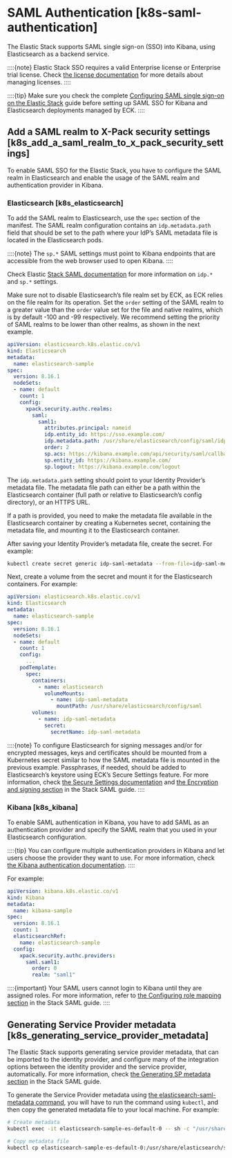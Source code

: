 # SAML Authentication [k8s-saml-authentication]

The Elastic Stack supports SAML single sign-on (SSO) into Kibana, using Elasticsearch as a backend service.

::::{note}
Elastic Stack SSO requires a valid Enterprise license or Enterprise trial license. Check [the license documentation](../../../deploy-manage/license/manage-your-license-in-eck.md) for more details about managing licenses.
::::


::::{tip}
Make sure you check the complete [Configuring SAML single sign-on on the Elastic Stack](/deploy-manage/users-roles/cluster-or-deployment-auth/saml.md) guide before setting up SAML SSO for Kibana and Elasticsearch deployments managed by ECK.
::::


## Add a SAML realm to X-Pack security settings [k8s_add_a_saml_realm_to_x_pack_security_settings]

To enable SAML SSO for the Elastic Stack, you have to configure the SAML realm in Elasticsearch and enable the usage of the SAML realm and authentication provider in Kibana.

### Elasticsearch [k8s_elasticsearch]

To add the SAML realm to Elasticsearch, use the `spec` section of the manifest. The SAML realm configuration contains an `idp.metadata.path` field that should be set to the path where your IdP’s SAML metadata file is located in the Elasticsearch pods.

::::{note}
The `sp.*` SAML settings must point to Kibana endpoints that are accessible from the web browser used to open Kibana.
::::


Check Elastic [Stack SAML documentation](/deploy-manage/users-roles/cluster-or-deployment-auth/saml.md#saml-guide-idp) for more information on `idp.*` and `sp.*` settings.

Make sure not to disable Elasticsearch’s file realm set by ECK, as ECK relies on the file realm for its operation. Set the `order` setting of the SAML realm to a greater value than the `order` value set for the file and native realms, which is by default -100 and -99 respectively. We recommend setting the priority of SAML realms to be lower than other realms, as shown in the next example.

```yaml
apiVersion: elasticsearch.k8s.elastic.co/v1
kind: Elasticsearch
metadata:
  name: elasticsearch-sample
spec:
  version: 8.16.1
  nodeSets:
  - name: default
    count: 1
    config:
      xpack.security.authc.realms:
        saml:
          saml1:
            attributes.principal: nameid
            idp.entity_id: https://sso.example.com/
            idp.metadata.path: /usr/share/elasticsearch/config/saml/idp-saml-metadata.xml
            order: 2
            sp.acs: https://kibana.example.com/api/security/saml/callback
            sp.entity_id: https://kibana.example.com/
            sp.logout: https://kibana.example.com/logout
```

The `idp.metadata.path` setting should point to your Identity Provider’s metadata file. The metadata file path can either be a path within the Elasticsearch container (full path or relative to Elasticsearch’s config directory), or an HTTPS URL.

If a path is provided, you need to make the metadata file available in the Elasticsearch container by creating a Kubernetes secret, containing the metadata file, and mounting it to the Elasticsearch container.

After saving your Identity Provider’s metadata file, create the secret. For example:

```sh
kubectl create secret generic idp-saml-metadata --from-file=idp-saml-metadata.xml
```

Next, create a volume from the secret and mount it for the Elasticsearch containers. For example:

```yaml
apiVersion: elasticsearch.k8s.elastic.co/v1
kind: Elasticsearch
metadata:
  name: elasticsearch-sample
spec:
  version: 8.16.1
  nodeSets:
  - name: default
    count: 1
    config:
      ...
    podTemplate:
      spec:
        containers:
          - name: elasticsearch
            volumeMounts:
              - name: idp-saml-metadata
                mountPath: /usr/share/elasticsearch/config/saml
        volumes:
          - name: idp-saml-metadata
            secret:
              secretName: idp-saml-metadata
```

::::{note}
To configure Elasticsearch for signing messages and/or for encrypted messages, keys and certificates should be mounted from a Kubernetes secret similar to how the SAML metadata file is mounted in the previous example. Passphrases, if needed, should be added to Elasticsearch’s keystore using ECK’s Secure Settings feature. For more information, check [the Secure Settings documentation](../../../deploy-manage/security/secure-settings.md) and [the Encryption and signing section](/deploy-manage/users-roles/cluster-or-deployment-auth/saml.md#saml-enc-sign) in the Stack SAML guide.
::::



### Kibana [k8s_kibana]

To enable SAML authentication in Kibana, you have to add SAML as an authentication provider and specify the SAML realm that you used in your Elasticsearch configuration.

::::{tip}
You can configure multiple authentication providers in Kibana and let users choose the provider they want to use. For more information, check [the Kibana authentication documentation](/deploy-manage/users-roles/cluster-or-deployment-auth/user-authentication.md).
::::


For example:

```yaml
apiVersion: kibana.k8s.elastic.co/v1
kind: Kibana
metadata:
  name: kibana-sample
spec:
  version: 8.16.1
  count: 1
  elasticsearchRef:
    name: elasticsearch-sample
  config:
    xpack.security.authc.providers:
      saml.saml1:
        order: 0
        realm: "saml1"
```

::::{important}
Your SAML users cannot login to Kibana until they are assigned roles. For more information, refer to [the Configuring role mapping section](/deploy-manage/users-roles/cluster-or-deployment-auth/saml.md#saml-role-mapping) in the Stack SAML guide.
::::




## Generating Service Provider metadata [k8s_generating_service_provider_metadata]

The Elastic Stack supports generating service provider metadata, that can be imported to the identity provider, and configure many of the integration options between the identity provider and the service provider, automatically. For more information, check [the Generating SP metadata section](/deploy-manage/users-roles/cluster-or-deployment-auth/saml.md#saml-sp-metadata) in the Stack SAML guide.

To generate the Service Provider metadata using [the elasticsearch-saml-metadata command](asciidocalypse://docs/elasticsearch/docs/reference/elasticsearch/command-line-tools/saml-metadata.md), you will have to run the command using `kubectl`, and then copy the generated metadata file to your local machine. For example:

```sh
# Create metadata
kubectl exec -it elasticsearch-sample-es-default-0 -- sh -c "/usr/share/elasticsearch/bin/elasticsearch-saml-metadata --realm saml1"

# Copy metadata file
kubectl cp elasticsearch-sample-es-default-0:/usr/share/elasticsearch/saml-elasticsearch-metadata.xml saml-elasticsearch-metadata.xml
```


